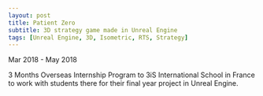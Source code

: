```yaml
---
layout: post
title: Patient Zero
subtitle: 3D strategy game made in Unreal Engine
tags: [Unreal Engine, 3D, Isometric, RTS, Strategy]
---
```

Mar 2018 - May 2018

3 Months Overseas Internship Program to 3iS International School in France to work with students there for their final year project in Unreal Engine.